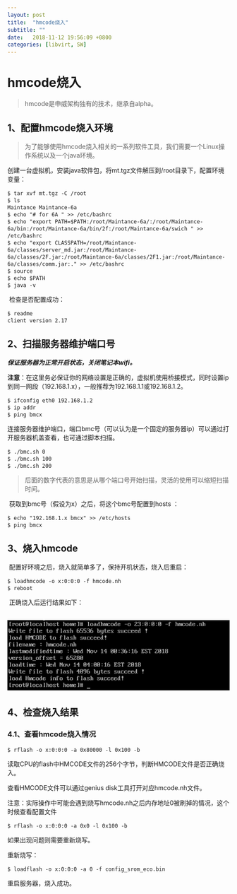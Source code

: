 ```yaml
---
layout: post
title:  "hmcode烧入"
subtitle: ""
date:   2018-11-12 19:56:09 +0800
categories: [libvirt, SW]
---
```


# hmcode烧入

> hmcode是申威架构独有的技术，继承自alpha。

## 1、配置hmcode烧入环境

> ​	为了能够使用hmcode烧入相关的一系列软件工具，我们需要一个Linux操作系统以及一个java环境。

​	创建一台虚拟机，安装java软件包，将mt.tgz文件解压到/root目录下，配置环境变量：

``` shell
$ tar xvf mt.tgz -C /root
$ ls
Maintance Maintance-6a
$ echo "# for 6A " >> /etc/bashrc
$ echo "export PATH=$PATH:/root/Maintance-6a/:/root/Maintance-6a/bin:/root/Maintance-6a/bin/2f:/root/Maintance-6a/swich " >> /etc/bashrc
$ echo "export CLASSPATH=/root/Maintance-6a/classes/server_md.jar:/root/Maintance-6a/classes/2F.jar:/root/Maintance-6a/classes/2F1.jar:/root/Maintance-6a/classes/comm.jar:." >> /etc/bashrc
$ source
$ echo $PATH
$ java -v
```

​	检查是否配置成功：

``` shell
$ readme
client version 2.17
```

## 2、扫描服务器维护端口号

​	***保证服务器为正常开启状态，关闭笔记本wifi。***

​	**注意**：在这里务必保证你的网络设置是正确的，虚拟机使用桥接模式，同时设置ip到同一网段（192.168.1.x），一般推荐为192.168.1.1或192.168.1.2。

``` shell
$ ifconfig eth0 192.168.1.2
$ ip addr
$ ping bmcx
```

​	连接服务器维护端口，端口bmc号（可以认为是一个固定的服务器ip）可以通过打开服务器机盖查看，也可通过脚本扫描。

``` shell
$ ./bmc.sh 0
$ ./bmc.sh 100
$ ./bmc.sh 200
```

> 后面的数字代表的意思是从哪个端口号开始扫描，灵活的使用可以缩短扫描时间。

​	获取到bmc号（假设为x）之后，将这个bmc号配置到hosts ：

``` shell
$ echo "192.168.1.x bmcx" >> /etc/hosts
$ ping bmcx
```

## 3、烧入hmcode

​	配置好环境之后，烧入就简单多了，保持开机状态，烧入后重启：

``` shell
$ loadhmcode -o x:0:0:0 -f hmcode.nh
$ reboot
```

​	正确烧入后运行结果如下：

​             ![hmcode烧入结果](/pictures/hmcode-1.png) 

## 4、检查烧入结果

###  4.1、查看hmcode烧入情况

```shell
$ rflash -o x:0:0:0 -a 0x80000 -l 0x100 -b
```

读取CPU的flash中HMCODE文件的256个字节，判断HMCODE文件是否正确烧入。

查看HMCODE文件可以通过genius disk工具打开对应hmcode.nh文件。



注意：实际操作中可能会遇到烧写hmcode.nh之后内存地址0被刷掉的情况，这个时候查看配置文件

```shell
$ rflash -o x:0:0:0 -a 0x0 -l 0x100 -b
```

如果出现问题则需要重新烧写。

重新烧写：

```shell
$ loadflash -o x:0:0:0 -a 0 -f config_srom_eco.bin
```

重启服务器，烧入成功。





